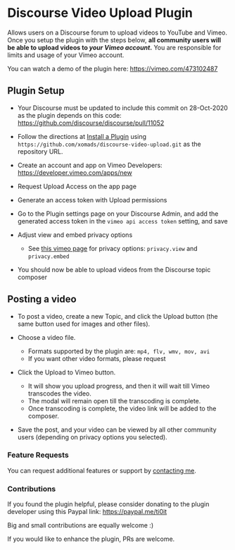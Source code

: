 # Discourse Video Upload Plugin

Allows users on a Discourse forum to upload videos to YouTube and Vimeo.
Once you setup the plugin with the steps below, <b>all community users will be able to upload videos to *your Vimeo account*.</b>
You are responsible for limits and usage of your Vimeo account. 

You can watch a demo of the plugin here:
https://vimeo.com/473102487

## Plugin Setup

- Your Discourse must be updated to include this commit on 28-Oct-2020 as the plugin depends on this code: https://github.com/discourse/discourse/pull/11052

- Follow the directions at [Install a Plugin](https://meta.discourse.org/t/install-a-plugin/19157) using `https://github.com/xomads/discourse-video-upload.git` as the repository URL.

- Create an account and app on Vimeo Developers:
https://developer.vimeo.com/apps/new

- Request Upload Access on the app page

- Generate an access token with Upload permissions

- Go to the Plugin settings page on your Discourse Admin, and add the generated access token in the `vimeo api access token` setting, and save

- Adjust view and embed privacy options 

  - See [this vimeo page](https://developer.vimeo.com/api/reference/videos#edit_video) for privacy options: `privacy.view` and `privacy.embed`

- You should now be able to upload videos from the Discourse topic composer

## Posting a video

- To post a video, create a new Topic, and click the Upload button (the same button used for images and other files).

- Choose a video file.
  - Formats supported by the plugin are: `mp4, flv, wmv, mov, avi`
  - If you want other video formats, please request
  
- Click the Upload to Vimeo button. 
  - It will show you upload progress, and then it will wait till Vimeo transcodes the video.
  - The modal will remain open till the transcoding is complete.
  - Once transcoding is complete, the video link will be added to the composer.
  
- Save the post, and your video can be viewed by all other community users 
  (depending on privacy options you selected).
  
### Feature Requests

You can request additional features or support by [contacting me](https://meta.discourse.org/u/ti0/summary).  

### Contributions

If you found the plugin helpful, please consider donating to the plugin developer using this Paypal link:
https://paypal.me/ti0it

Big and small contributions are equally welcome :) 

If you would like to enhance the plugin, PRs are welcome.
